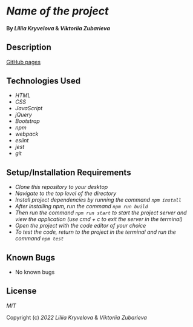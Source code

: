 # _Name of the project_

#### By _**Liliia Kryvelova**_ & _**Viktoriia Zubarieva**_ 
## Description



[GitHub pages](https://vzubarieva.github.io/galactic-age-calculator)
## Technologies Used

* _HTML_
* _CSS_
* _JavaScript_
* _jQuery_
* _Bootstrap_
* _npm_
* _webpack_
* _eslint_
* _jest_
* _git_


## Setup/Installation Requirements

* _Clone this repository to your desktop_
* _Navigate to the top level of the directory_
* _Install project dependencies by running the command `npm install`_
* _After installing npm, run the command `npm run build`_
* _Then run the command `npm run start` to start the project server and view the application (use cmd + c to exit the server in the terminal)_
* _Open the project with the code editor of your choice_
* _To test the code, return to the project in the terminal and run the command `npm test`_

## Known Bugs

* No known bugs

## License

_MIT_

Copyright (c) _2022_ _Liliia Kryvelova_ & _Viktoriia Zubarieva_

